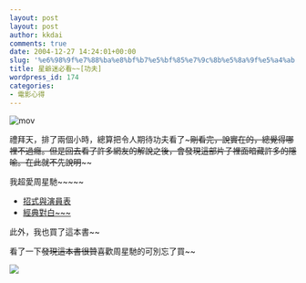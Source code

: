 ```yaml
---
layout: post
layout: post
author: kkdai
comments: true
date: 2004-12-27 14:24:01+00:00
slug: '%e6%98%9f%e7%88%ba%e8%bf%b7%e5%bf%85%e7%9c%8b%e5%8a%9f%e5%a4%ab'
title: 星爺迷必看~~[功夫]
wordpress_id: 174
categories:
- 電影心得
---
```


![mov](http://ls.hk.yimg.com/hk/providers/mov3/sy_kungfuhhustle.jpg)

禮拜天，排了兩個小時，總算把令人期待功夫看了~~~剛看完，說實在的，總覺得哪裡不過癮。但是回去看了許多網友的解說之後，會發現這部片子裡面暗藏許多的隱喻。在此就不先說明~~~~

我超愛周星馳~~~~~

  * [招式與演員表](http://www.cinema.com.hk/forum/c_forum_detail.php3?TitleID=32901)
  * [經典對白~~~](http://yam.udn.com/yamnews/daily/2424053.shtml)

此外，我也買了這本書~~ 

看了一下~~發現這本書很贊~~喜歡周星馳的可別忘了買~~

[![](http://www.books.com.tw/G/ADbanner/chow738168.gif)](http://www.books.com.tw/exep/activity/activity.php?id=0000001229&sid=0000001229&page=1)
